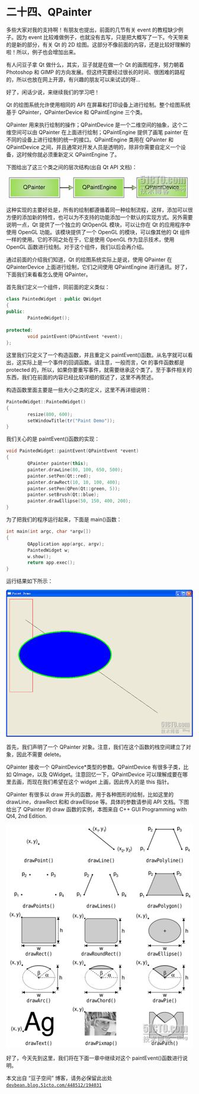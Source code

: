 # 二十四、QPainter

多些大家对我的支持啊！有朋友也提出，前面的几节有关 event 的教程缺少例子。因为 event 比较难做例子，也就没有去写，只是把大概写了一下。今天带来的是新的部分，有关 Qt 的 2D 绘图。这部分不像前面的内容，还是比较好理解的啦！所以，例子也会增加出来。

有人问豆子拿 Qt 做什么，其实，豆子就是在做一个 Qt 的画图程序，努力朝着 Photoshop 和 GIMP 的方向发展。但这终究要经过很长的时间、很困难的路程的，所以也放在网上开源，有兴趣的朋友可以来试试的呀…

好了，闲话少说，来继续我们的学习吧！

Qt 的绘图系统允许使用相同的 API 在屏幕和打印设备上进行绘制。整个绘图系统基于 QPainter，QPainterDevice 和 QPaintEngine 三个类。

QPainter 用来执行绘制的操作；QPaintDevice 是一个二维空间的抽象，这个二维空间可以由 QPainter 在上面进行绘制；QPaintEngine 提供了画笔 painter 在不同的设备上进行绘制的统一的接口。QPaintEngine 类用在 QPainter 和 QPaintDevice 之间，并且通常对开发人员是透明的，除非你需要自定义一个设备，这时候你就必须重新定义 QPaintEngine 了。

下图给出了这三个类之间的层次结构(出自 Qt API 文档)：

![](img/34.png)

这种实现的主要好处是，所有的绘制都遵循着同一种绘制流程，这样，添加可以很方便的添加新的特性，也可以为不支持的功能添加一个默认的实现方式。另外需要说明一点，Qt 提供了一个独立的 QtOpenGL 模块，可以让你在 Qt 的应用程序中使用 OpenGL 功能。该模块提供了一个 OpenGL 的模块，可以像其他的 Qt 组件一样的使用。它的不同之处在于，它是使用 OpenGL 作为显示技术，使用 OpenGL 函数进行绘制。对于这个组件，我们以后会再介绍。

通过前面的介绍我们知道，Qt 的绘图系统实际上是说，使用 QPainter 在 QPainterDevice 上面进行绘制，它们之间使用 QPaintEngine 进行通讯。好了，下面我们来看看怎么使用 QPainter。

首先我们定义一个组件，同前面的定义类似：

```cpp
class PaintedWidget : public QWidget 
{ 
public: 
        PaintedWidget(); 

protected: 
        void paintEvent(QPaintEvent *event); 
};
```

这里我们只定义了一个构造函数，并且重定义 paintEvent()函数。从名字就可以看出，这实际上是一个事件的回调函数。请注意，一般而言，Qt 的事件函数都是 protected 的，所以，如果你要重写事件，就需要继承这个类了。至于事件相关的东西，我们在前面的内容已经比较详细的叙述了，这里不再赘述。

构造函数里面主要是一些大小之类的定义，这里不再详细说明：

```cpp
PaintedWidget::PaintedWidget() 
{ 
        resize(800, 600); 
        setWindowTitle(tr("Paint Demo")); 
}
```

我们关心的是 paintEvent()函数的实现：

```cpp
void PaintedWidget::paintEvent(QPaintEvent *event) 
{ 
        QPainter painter(this); 
        painter.drawLine(80, 100, 650, 500); 
        painter.setPen(Qt::red); 
        painter.drawRect(10, 10, 100, 400); 
        painter.setPen(QPen(Qt::green, 5)); 
        painter.setBrush(Qt::blue); 
        painter.drawEllipse(50, 150, 400, 200); 
}
```

为了把我们的程序运行起来，下面是 main()函数：

```cpp
int main(int argc, char *argv[]) 
{ 
        QApplication app(argc, argv); 
        PaintedWidget w; 
        w.show(); 
        return app.exec(); 
}
```

运行结果如下所示：

![](img/35.png)

首先，我们声明了一个 QPainter 对象。注意，我们在这个函数的栈空间建立了对象，因此不需要 delete。

QPainter 接收一个 QPaintDevice*类型的参数。QPaintDevice 有很多子类，比如 QImage，以及 QWidget。注意回忆一下，QPaintDevice 可以理解成要在哪里去画，而现在我们希望在这个 widget 上画，因此传入的是 this 指针。

QPainter 有很多以 draw 开头的函数，用于各种图形的绘制，比如这里的 drawLine，drawRect 和和 drawEllipse 等。具体的参数请参阅 API 文档。下图给出了 QPainter 的 draw 函数的实例，本图来自 C++ GUI Programming with Qt4, 2nd Edition.

![](img/36.png)

好了，今天先到这里，我们将在下面一章中继续对这个 paintEvent()函数进行说明。

本文出自 “豆子空间” 博客，请务必保留此出处 [`devbean.blog.51cto.com/448512/194031`](http://devbean.blog.51cto.com/448512/194031)